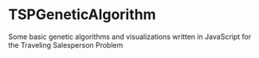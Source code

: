 TSPGeneticAlgorithm
=====================

Some basic genetic algorithms and visualizations written in JavaScript for the Traveling Salesperson Problem
